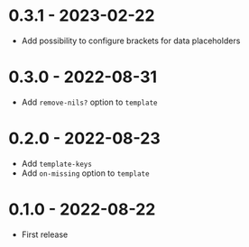 # 0.3.1 - 2023-02-22

* Add possibility to configure brackets for data placeholders

# 0.3.0 - 2022-08-31

* Add `remove-nils?` option to `template`

# 0.2.0 - 2022-08-23

* Add `template-keys`
* Add `on-missing` option to `template`

# 0.1.0 - 2022-08-22

* First release
